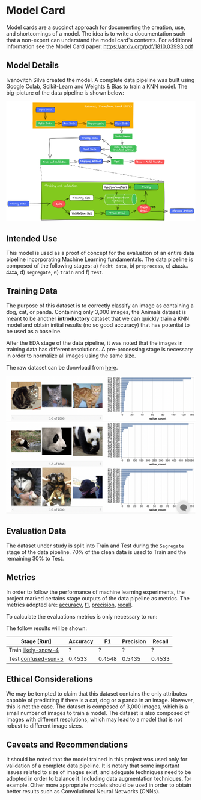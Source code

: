 # Model Card

Model cards are a succinct approach for documenting the creation, use, and shortcomings of a model. The idea is to write a documentation such that a non-expert can understand the model card's contents. For additional information see the Model Card paper: https://arxiv.org/pdf/1810.03993.pdf

## Model Details
Ivanovitch Silva created the model. A complete data pipeline was built using Google Colab, Scikit-Learn and Weights & Bias to train a KNN model. The big-picture of the data pipeline is shown below:

<img width="800" src="fig/workflow.png">

## Intended Use
This model is used as a proof of concept for the evaluation of an entire data pipeline incorporating Machine Learning fundamentals. The data pipeline is composed of the following stages: a) ``fecht data``, b) ``preprocess``, c) <s>``check data``</s>, d) ``segregate``, e) ``train`` and f) ``test``.

## Training Data

The purpose of this dataset is to correctly classify an image as containing a dog, cat, or panda. Containing only 3,000 images, the Animals dataset is meant to be another **introductory** dataset
that we can quickly train a KNN model and obtain initial results (no so good accuracy) that has potential to be used as a baseline. 

After the EDA stage of the data pipeline, it was noted that the images in training data has different resolutions. A pre-processing stage is necessary in order to normalize all images using the same size. 

The raw dataset can be donwload from [here](https://drive.google.com/file/d/1drh-JoatOlE26bdFQZ-dubj2A_RB8MNQ/view?usp=sharing). 

<img width="600" src="fig/EDA.png">


## Evaluation Data
The dataset under study is split into Train and Test during the ``Segregate`` stage of the data pipeline. 70% of the clean data is used to Train and the remaining 30% to Test. 

## Metrics
In order to follow the performance of machine learning experiments, the project marked certains stage outputs of the data pipeline as metrics. The metrics adopted are: [accuracy](https://scikit-learn.org/stable/modules/generated/sklearn.metrics.accuracy_score.html), [f1](https://scikit-learn.org/stable/modules/generated/sklearn.metrics.f1_score.html#sklearn.metrics.f1_score), [precision](https://scikit-learn.org/stable/modules/generated/sklearn.metrics.precision_score.html#sklearn.metrics.precision_score), [recall](https://scikit-learn.org/stable/modules/generated/sklearn.metrics.recall_score.html#sklearn.metrics.recall_score).

To calculate the evaluations metrics is only necessary to run:

The follow results will be shown:

 **Stage [Run]**                        | **Accuracy** | **F1** | **Precision** | **Recall** | 
---------------------------------|--------------|--------|---------------|------------|
 Train [likely-snow-4](https://wandb.ai/ivanovitch-silva/first_image_classifier/runs/2ebl5jzc?workspace=user-ivanovitch-silva) | ?      | ? | ?        | ?     |  
 Test [confused-sun-5](https://wandb.ai/ivanovitch-silva/first_image_classifier/runs/e8bwl5wq?workspace=user-ivanovitch-silva)  | 0.4533      | 0.4548 | 0.5435        | 0.4533     |


## Ethical Considerations

We may be tempted to claim that this dataset contains the only attributes capable of predicting if there is a cat, dog or a panda in an image. However, this is not the case. The dataset is composed of 3,000 images, which is a small number of images to train a model. The dataset is also composed of images with different resolutions, which may lead to a model that is not robust to different image sizes.

## Caveats and Recommendations
It should be noted that the model trained in this project was used only for validation of a complete data pipeline. It is notary that some important issues related to size of images exist, and adequate techniques need to be adopted in order to balance it. Including data augmentation techniques, for example. Other more appropriate models should be used in order to obtain better results such as Convolutional Neural Networks (CNNs).